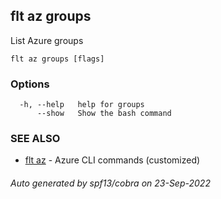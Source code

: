 ## flt az groups

List Azure groups

```
flt az groups [flags]
```

### Options

```
  -h, --help   help for groups
      --show   Show the bash command
```

### SEE ALSO

* [flt az](flt_az.md)	 - Azure CLI commands (customized)

###### Auto generated by spf13/cobra on 23-Sep-2022
